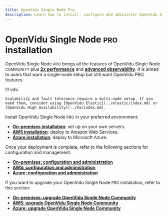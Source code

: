 ```yaml
---
title: OpenVidu Single Node Pro
description: Learn how to install, configure and administer OpenVidu Single Node Pro On Premises, AWS or Azure.
---
```


# OpenVidu Single Node <span style="font-size: 22px;" class="openvidu-tag openvidu-pro-tag">PRO</span> installation

OpenVidu Single Node <span style="font-size: 12px;" class="openvidu-tag openvidu-pro-tag">PRO</span> brings all the features of OpenVidu Single Node <span style="font-size: 12px;" class="openvidu-tag openvidu-community-tag">COMMUNITY</span> plus [**2x performance**](../production-ready/performance.md) and [**advanced observability**](../production-ready/observability/index.md). It is aimed to users that want a single-node setup but still want OpenVidu PRO features.

!!! info

    Scalability and fault tolerance require a multi-node setup. If you need them, consider using [OpenVidu Elastic](../elastic/index.md) or [OpenVidu High Availability](../ha/index.md).

Install OpenVidu Single Node <span style="font-size: 12px;" class="openvidu-tag openvidu-pro-tag">PRO</span> in your preferred environment:

- [**On-premises installation**](./on-premises/install.md): set up on your own servers.
- [**AWS installation**](./aws/install.md): deploy to Amazon Web Services.
- [**Azure installation**](./azure/install.md): deploy to Microsoft Azure.

Once your deployment is complete, refer to the following sections for configuration and management:

- [**On-premises: configuration and administration**](./on-premises/admin.md)
- [**AWS: configuration and administration**](./aws/admin.md)
- [**Azure: configuration and administration**](./azure/admin.md)

If you want to upgrade your OpenVidu Single Node <span style="font-size: 12px;" class="openvidu-tag openvidu-pro-tag">PRO</span> installation, refer to this section:

- [**On-premises: upgrade OpenVidu Single Node Community**](./on-premises/upgrade.md)
- [**AWS: upgrade OpenVidu Single Node Community**](./aws/upgrade.md)
- [**Azure: upgrade OpenVidu Single Node Community**](./azure/upgrade.md)
